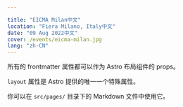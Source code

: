```yaml
---

title: "EICMA Milan中文"
location: "Fiera Milano, Italy中文"
date: "09 Aug 2022中文"
cover: /events/eicma-milan.jpg
lang: "zh-CN"
---
```

所有的 frontmatter 属性都可以作为 Astro 布局组件的 props。

`layout` 属性是 Astro 提供的唯一一个特殊属性。

你可以在 `src/pages/` 目录下的 Markdown 文件中使用它。
